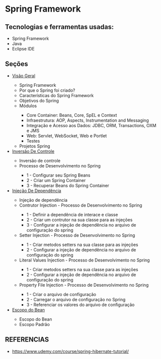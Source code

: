# Spring Framework
## Tecnologias e ferramentas usadas:
- Spring Framework
- Java
- Eclipse IDE

## Seções
<ul>
    <li><a href="1-visao-geral/README.md">Visão Geral</a></li>
    <ul>
        <li>Spring Framework</li>
        <li>Por que o Spring foi criado?</li>
        <li>Características do Spring Framework</li>
        <li>Objetivos do Spring</li>
        <li>Módulos</li>
        <ul>
            <li>Core Container: Beans, Core, SpEL e Context</li>
            <li>Infraestrutura: AOP, Aspects, Instrumentation and Messaging</li>
            <li>Integração e Acesso aos Dados: JDBC, ORM, Transactions, OXM e JMS</li>
            <li>Web: Servlet, WebSocket, Web e Portlet</li>
            <li>Testes</li>
        </ul>
        <li>Projetos Spring</li>
    </ul>
    <li><a href="2-inversao-de-controle/README.md">Inversão De Controle</a></li>
    <ul>
        <li>Inversão de controle</li>
        <li>Processo de Desenvolvimento no Spring</li>
        <ul>
            <li>1 - Configurar seu Spring Beans</li>
            <li>2 - Criar um Spring Container</li>
            <li>3 - Recuperar Beans do Spring Container</li>
        </ul>
    </ul>
    <li><a href="3-injecao-de-dependencia/README.md">Injeção De Dependência</a></li>
    <ul>
        <li>Injeção de dependência</li>
        <li>Contrutor Injection - Processo de Desenvolvimento no Spring</li>
        <ul>
            <li>1 - Definir a dependência de interace e classe</li>
            <li>2 - Criar um contrutor na sua classe para as injeções</li>
            <li>3 - Configurar a injeção de dependência no arquivo de configuração do spring</li>
        </ul>
        <li>Setter Injection - Processo de Desenvolvimento no Spring</li>
        <ul>
            <li>1 - Criar metodos setters na sua classe para as injeções</li>
            <li>2 - Configurar a injeção de dependência no arquivo de configuração do spring</li>
        </ul>
        <li>Literal Values Injection - Processo de Desenvolvimento no Spring</li>
        <ul>
            <li>1 - Criar metodos setters na sua classe para as injeções</li>
            <li>2 - Configurar a injeção de dependência no arquivo de configuração do spring</li>
        </ul>
        <li>Property File Injection - Processo de Desenvolvimento no Spring</li>
        <ul>
            <li>1 - Criar o arquivo de configuração</li>
            <li>2 - Carregar o arquivo de configuração no Spring</li>
            <li>3 - Referenciar os valores do arquivo de configuração</li>
        </ul>
    </ul>
    <li><a href="4-escopo-do-bean/README.md">Escopo do Bean</a></li>
    <ul>
        <li>Escopo do Bean</li>
        <li>Escopo Padrão</li>        
    </ul>
</ul>

## REFERENCIAS
- https://www.udemy.com/course/spring-hibernate-tutorial/